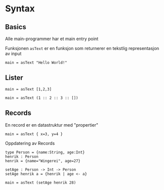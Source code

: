 # Syntax

## Basics
Alle main-programmer har et main entry point

Funksjonen ```asText``` er en funksjon som returnerer en tekstlig representasjon av input

```
main = asText "Hello World!"
```

## Lister
```
main = asText [1,2,3]
```

```
main = asText (1 :: 2 :: 3 :: [])
```

## Records
En record er en datastruktur med "propertier"

```
main = asText { x=3, y=4 }
```

Oppdatering av Records

```
type Person = {name:String, age:Int}
henrik : Person
henrik = {name="Wingerei", age=27}

setAge : Person -> Int -> Person
setAge henrik a = {henrik | age <- a}

main = asText (setAge henrik 28)
```